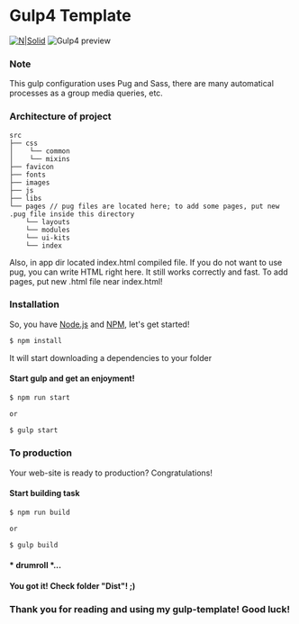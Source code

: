 # Gulp4 Template
[![N|Solid](https://i.postimg.cc/6Qnkq1Qp/whimelan.png)](https://github.com/whimelan)
![Gulp4 preview](https://i.postimg.cc/pdjg1r0T/repo.png)

### Note
This gulp configuration uses Pug and Sass, there are many automatical processes as a group media queries, etc.

### Architecture of project
```
src
├── css
│    └── common
│    └── mixins
├── favicon
├── fonts
├── images
├── js
├── libs
└── pages // pug files are located here; to add some pages, put new .pug file inside this directory
    └── layouts
    └── modules
    └── ui-kits
    └── index
```
Also, in app dir located index.html compiled file. If you do not want to use pug, you can write HTML right here. It still works correctly and fast. To add pages, put new .html file near index.html!
### Installation
So, you have [Node.js](https://nodejs.org/) and [NPM](https://www.npmjs.com), let's get started!
```sh
$ npm install
```
It will start downloading a dependencies to your folder

#### Start gulp and get an enjoyment!

```sh
$ npm run start

or

$ gulp start
```


### To production
Your web-site is ready to production? Congratulations!

#### Start building task
```sh
$ npm run build

or

$ gulp build
```

#### * drumroll *...

#### You got it! Check folder **"Dist"**! ;)

### Thank you for reading and using my gulp-template! Good luck!
